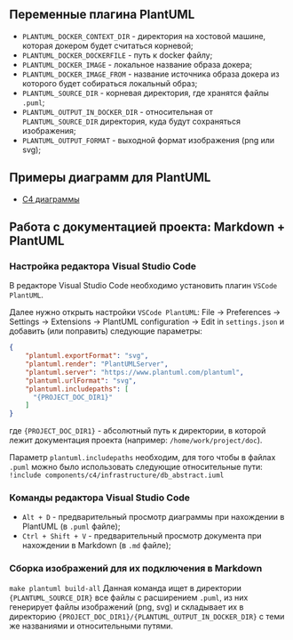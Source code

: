 ## Переменные плагина PlantUML
- `PLANTUML_DOCKER_CONTEXT_DIR` - директория на хостовой машине, которая докером будет считаться корневой;
- `PLANTUML_DOCKER_DOCKERFILE` - путь к docker файлу;
- `PLANTUML_DOCKER_IMAGE` - локальное название образа докера;
- `PLANTUML_DOCKER_IMAGE_FROM` - название источника образа докера из которого будет собираться локальный образ;
- `PLANTUML_SOURCE_DIR` - корневая директория, где хранятся файлы `.puml`;
- `PLANTUML_OUTPUT_IN_DOCKER_DIR` - относительная от `PLANTUML_SOURCE_DIR` директория,
  куда будут сохраняться изображения;
- `PLANTUML_OUTPUT_FORMAT` - выходной формат изображения (png или svg);  

## Примеры диаграмм для PlantUML
- [C4 диаграммы](https://github.com/plantuml-stdlib/C4-PlantUML/blob/master/samples/C4CoreDiagrams.md)

## Работа с документацией проекта: Markdown + PlantUML

### Настройка редактора Visual Studio Code
В редакторе Visual Studio Code необходимо установить плагин `VSCode PlantUML`.

Далее нужно открыть настройки `VSCode PlantUML`:
File -> Preferences -> Settings -> Extensions -> PlantUML configuration -> Edit in `settings.json`
и добавить (или поправить) следующие параметры:

```json
{
    "plantuml.exportFormat": "svg",
    "plantuml.render": "PlantUMLServer",
    "plantuml.server": "https://www.plantuml.com/plantuml",
    "plantuml.urlFormat": "svg",
    "plantuml.includepaths": [
      "{PROJECT_DOC_DIR1}"
    ]
}
```
где `{PROJECT_DOC_DIR1}` - абсолютный путь к директории, в которой лежит документация проекта (например: `/home/work/project/doc`).

Параметр `plantuml.includepaths` необходим, для того чтобы в файлах `.puml` можно было использовать следующие относительные пути:
`!include components/c4/infrastructure/db_abstract.iuml`

### Команды редактора Visual Studio Code
- `Alt + D` - предварительный просмотр диаграммы при нахождении в PlantUML (в `.puml` файле);
- `Ctrl + Shift + V` - предварительный просмотр документа при нахождении в Markdown (в `.md` файле);

### Сборка изображений для их подключения в Markdown
`make plantuml build-all`
Данная команда ищет в директории `{PLANTUML_SOURCE_DIR}` все файлы с расширением `.puml`,
из них генерирует файлы изображений (png, svg) и складывает их
в директорию `{PROJECT_DOC_DIR1}/{PLANTUML_OUTPUT_IN_DOCKER_DIR}` с теми же названиями и относительными путями.